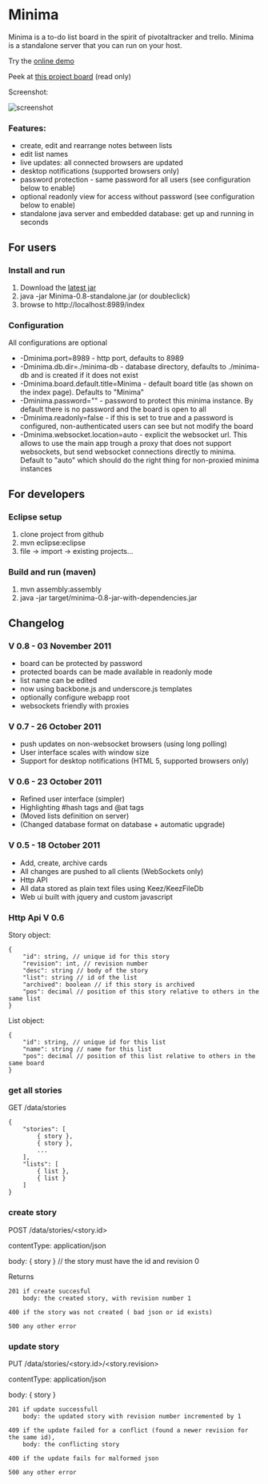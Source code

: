 # Minima
Minima is a to-do list board in the spirit of pivotaltracker and trello. Minima is a standalone server that you can run on your host.

Try the [online demo](http://minima.caprazzi.net/demo/ "Minima live demo")

Peek at [this project board](http://minima.caprazzi.net/minima/ "Minima project board") (read only) 

Screenshot:

![screenshot](https://github.com/mcaprari/Minima/raw/master/screenshots/screenshot-minima-0.8.png "Minima Screenshot")

### Features:

* create, edit and rearrange notes between lists
* edit list names
* live updates: all connected browsers are updated
* desktop notifications (supported browsers only)
* password protection - same password for all users (see configuration below to enable)
* optional readonly view for access without password (see configuration below to enable)
* standalone java server and embedded database: get up and running in seconds

## For users
 
### Install and run
1. Download the [latest jar](https://github.com/downloads/mcaprari/Minima/Minima-0.8-standalone.jar)
2. java -jar Minima-0.8-standalone.jar (or doubleclick)
3. browse to http://localhost:8989/index

### Configuration

All configurations are optional

* -Dminima.port=8989 - http port, defaults to 8989
* -Dminima.db.dir=./minima-db - database directory, defaults to ./minima-db and is created if it does not exist
* -Dminima.board.default.title=Minima - default board title (as shown on the index page). Defaults to "Minima"
* -Dminima.password="" - password to protect this minima instance. By default there is no password and the board is open to all
* -Dminima.readonly=false - if this is set to true and a password is configured, non-authenticated users can see but not modify the board
* -Dminima.websocket.location=auto - explicit the websocket url. This allows to use the main app trough a proxy that does not support
	websockets, but send websocket connections directly to minima. Default to "auto" which should do the right thing for non-proxied minima instances

## For developers

### Eclipse setup

1. clone project from github
2. mvn eclipse:eclipse
3. file -> import -> existing projects...

### Build and run (maven)

1. mvn assembly:assembly
2. java -jar target/minima-0.8-jar-with-dependencies.jar

## Changelog

### V 0.8 - 03 November 2011

* board can be protected by password
* protected boards can be made available in readonly mode
* list name can be edited
* now using backbone.js and underscore.js templates
* optionally configure webapp root 
* websockets friendly with proxies

### V 0.7 - 26 October 2011

* push updates on non-websocket browsers (using long polling)
* User interface scales with window size 
* Support for desktop notifications (HTML 5, supported browsers only)

### V 0.6 - 23 October 2011

* Refined user interface (simpler)
* Highlighting #hash tags and @at tags
* (Moved lists definition on server)
* (Changed database format on database + automatic upgrade)

### V 0.5 - 18 October 2011
 
* Add, create, archive cards
* All changes are pushed to all clients (WebSockets only)
* Http API
* All data stored as plain text files using Keez/KeezFileDb
* Web ui built with jquery and custom javascript

### Http Api V 0.6

Story object:

	{
		"id": string, // unique id for this story
		"revision": int, // revision number
		"desc": string // body of the story
		"list": string // id of the list
		"archived": boolean // if this story is archived
		"pos": decimal // position of this story relative to others in the same list 
	}

List object:

	{
		"id": string, // unique id for this list
		"name": string // name for this list
		"pos": decimal // position of this list relative to others in the same board
	} 

### get all stories

GET /data/stories

	{
		"stories": [
			{ story }, 
			{ story }, 
			...
		],
		"lists": [
			{ list },
			{ list }
		]
	}

### create story

POST /data/stories/<story.id>

contentType: application/json

body: { story } // the story must have the id and revision 0

Returns 

	201 if create succesful
		body: the created story, with revision number 1
		
	400 if the story was not created ( bad json or id exists)
	
	500 any other error 

### update story

PUT /data/stories/<story.id>/<story.revision>

contentType: application/json

body: { story }

	201 if update successfull
		body: the updated story with revision number incremented by 1
		
	409 if the update failed for a conflict (found a newer revision for the same id),
		body: the conflicting story
		
	400 if the update fails for malformed json
	
	500 any other error

